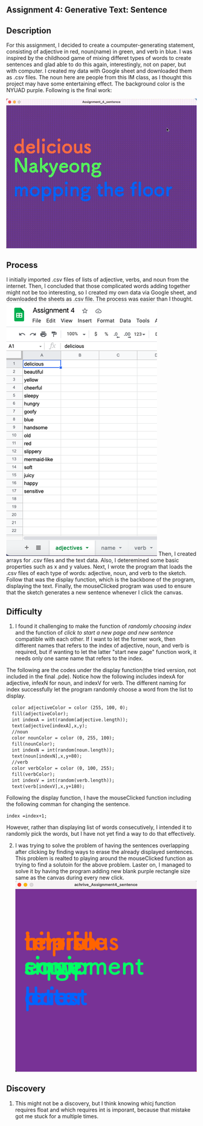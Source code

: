 ## Assignment 4: Generative Text: Sentence 

## Description
For this assignment, I decided to create a coumputer-generating statement, consisting of adjective in red, noun(name) in green, and verb in blue.
I was inspired by the childhood game of mixing differet types of words to create sentences and glad able to do this again, interestingly, not on paper, but with computer. I created my data with Google sheet and downloaded them as .csv files. The noun here are people from this IM class, as I thought this project may have some entertaining effect. The background color is the NYUAD purple. Following is the final work:

![](sentence.gif)
## Process
I initially imported .csv files of lists of adjective, verbs, and noun from the internet. Then, I concluded that those complicated words adding together might not be too interesting, so I created my own data via Google sheet, and downloaded the sheets as .csv file. The process was easier than I thought.
![](sheet.png)
Then, I created arrays for .csv files and the text data. Also, I deteremined some basic properties such as x and y values. Next, I wrote the program that loads the .csv files of each type of words: adjective, noun, and verb to the sketch. Follow that was the display function, which is the backbone of the program, displaying the text. Finally, the mouseClicked program was used to ensure that the sketch generates a new sentence whenever I click the canvas. 

## Difficulty
1. I found it challenging to make the function of *randomly choosing index* and the function of *click to start a new page and new sentence* compatible with each other. If I want to let the former work, then different names that refers to the index of adjective, noun, and verb is required, but if wanting to let the latter "start new page" function work, it needs only one same name that refers to the index. 

The following are the codes under the display function(the tried version, not included in the final .pde). Notice how the following includes indexA for adjective, infexN for noun, and indexV for verb. The different naming for index successfully let the program randomly choose a word from the list to display.
```
  color adjectiveColor = color (255, 100, 0);
  fill(adjectiveColor);
  int indexA = int(random(adjective.length)); 
  text(adjective[indexA],x,y);
  //noun
  color nounColor = color (0, 255, 100);
  fill(nounColor);
  int indexN = int(random(noun.length));  
  text(noun[indexN],x,y+80);
  //verb
  color verbColor = color (0, 100, 255);    
  fill(verbColor);
  int indexV = int(random(verb.length));  
  text(verb[indexV],x,y+180);
```
Following the display function, I have the mouseClicked function including the following comman for changing the sentence.  
```
index =index+1;
```
However, rather than displaying list of words consecutively, I intended it to randomly pick the words, but I have not yet find a way to do that effectively.

2. I was trying to solve the problem of having the sentences overlapping after clicking by finding ways to erase the already displayed sentences. This problem is realted to playing around the mouseClicked function as trying to find a solutoin for the above problem. Laster on, I managed to solve it by having the program adding new blank purple rectangle size same as the canvas during every new click.
![](overlapping.png)

## Discovery 
1. This might not be a discovery, but I think knowing whicj function requires float and which requires int is imporant, because that mistake got me stuck for a multiple times.  
